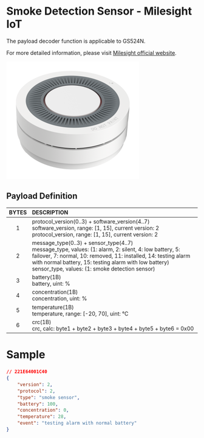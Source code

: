 # Smoke Detection Sensor - Milesight IoT

The payload decoder function is applicable to GS524N.

For more detailed information, please visit [Milesight official website](https://www.milesight.cn).

![GS524N](GS524N.png)

## Payload Definition

| BYTES | DESCRIPTION                                                                                                                                                                                                                                                                                |
| :---: | :----------------------------------------------------------------------------------------------------------------------------------------------------------------------------------------------------------------------------------------------------------------------------------------- |
|   1   | protocol_version(0..3) + software_version(4..7)<br/>software_version, range: [1, 15]<rb>, current version: 2<br/>protocol_version, range: [1, 15], current version: 2                                                                                                                      |
|   2   | message_type(0..3) + sensor_type(4..7)<br/>message_type, values: (1: alarm, 2: silent, 4: low battery, 5: failover, 7: normal, 10: removed, 11: installed, 14: testing alarm with normal battery, 15: testing alarm with low battery)<br/>sensor_type, values: (1: smoke detection sensor) |
|   3   | battery(1B)<br/>battery, uint: %                                                                                                                                                                                                                                                           |
|   4   | concentration(1B)<br/>concentration, uint: %                                                                                                                                                                                                                                               |
|   5   | temperature(1B)<br/>temperature, range: [-20, 70], uint: ℃                                                                                                                                                                                                                                 |
|   6   | crc(1B)<br/>crc, calc: byte1 + byte2 + byte3 + byte4 + byte5 + byte6 = 0x00                                                                                                                                                                                                                |

# Sample

```json
// 221E64001C40
{
    "version": 2,
    "protocol": 2,
    "type": "smoke sensor",
    "battery": 100,
    "concentration": 0,
    "temperature": 28,
    "event": "testing alarm with normal battery"
}
```
